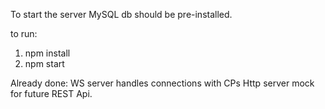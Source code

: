 To start the server MySQL db should be pre-installed.

to run:
1. npm install
2. npm start

Already done:
WS server handles connections with CPs
Http server mock for future REST Api.
